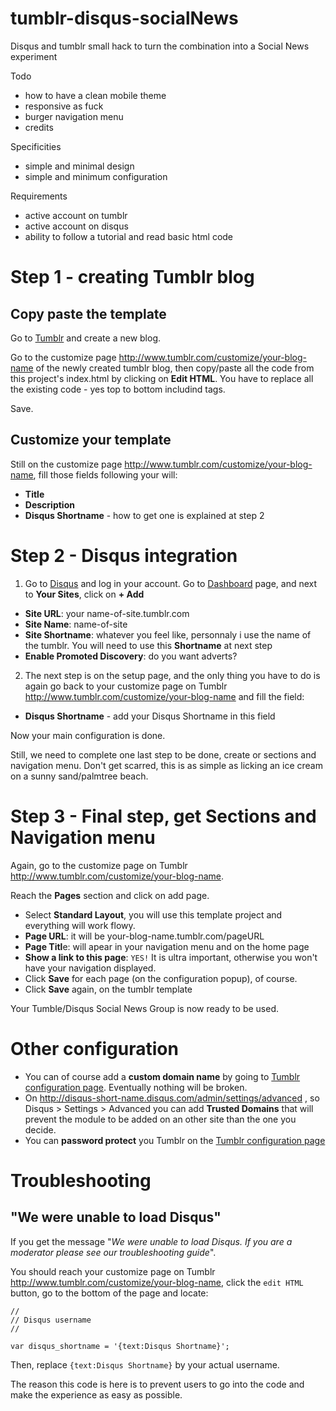 tumblr-disqus-socialNews
========================

Disqus and tumblr small hack to turn the combination into a Social News experiment

Todo

* how to have a clean mobile theme
* responsive as fuck
* burger navigation menu
* credits

Specificities

* simple and minimal design
* simple and minimum configuration
	
Requirements

* active account on tumblr
* active account on disqus
* ability to follow a tutorial and read basic html code


# Step 1 - creating Tumblr blog

## Copy paste the template

Go to [Tumblr](https://tumblr.com) and create a new blog.

Go to the customize page <http://www.tumblr.com/customize/your-blog-name> of the newly created tumblr blog, then copy/paste all the code from this project's index.html by clicking on **Edit HTML**. You have to replace all the existing code - yes top to bottom includind <html> tags.

Save.

## Customize your template

Still on the customize page <http://www.tumblr.com/customize/your-blog-name>, fill those fields following your will:

* **Title**
* **Description**
* **Disqus Shortname** - how to get one is explained at step 2

# Step 2 - Disqus integration


1. Go to [Disqus](https://disqus.com/) and log in your account.
Go to [Dashboard](https://disqus.com/dashboard) page, and next to **Your Sites**, click on **+ Add**

* **Site URL**: your name-of-site.tumblr.com
* **Site Name**: name-of-site
* **Site Shortname**: whatever you feel like, personnaly i use the name of the tumblr. You will need to use this **Shortname** at next step
* **Enable Promoted Discovery**: do you want adverts?
	
2. The next step is on the setup page, and the only thing you have to do is again go back to your customize page on Tumblr <http://www.tumblr.com/customize/your-blog-name> and fill the field:

* **Disqus Shortname** - add your Disqus Shortname in this field
	
Now your main configuration is done.

Still, we need to complete one last step to be done, create or sections and navigation menu. Don't get scarred, this is as simple as licking an ice cream on a sunny sand/palmtree beach.

# Step 3 - Final step, get Sections and Navigation menu

Again, go to the customize page on Tumblr <http://www.tumblr.com/customize/your-blog-name>.

Reach the **Pages** section and click on add page.

* Select **Standard Layout**, you will use this template project and everything will work flowy. 
* **Page URL**: it will be your-blog-name.tumblr.com/pageURL
* **Page Titl**e: will apear in your navigation menu and on the home page
* **Show a link to this page**: `YES!` It is ultra important, otherwise you won't have your navigation displayed.
* Click **Save** for each page (on the configuration popup), of course.
* Click **Save** again, on the tumblr template

Your Tumble/Disqus Social News Group is now ready to be used.

# Other configuration

* You can of course add a **custom domain name** by going to [Tumblr configuration page](https://www.tumblr.com/settings). Eventually nothing will be broken.
* On <http://disqus-short-name.disqus.com/admin/settings/advanced> , so Disqus > Settings > Advanced you can add **Trusted Domains** that will prevent the module to be added on an other site than the one you decide.
* You can **password protect** you Tumblr on the [Tumblr configuration page](https://www.tumblr.com/settings)

# Troubleshooting

## "We were unable to load Disqus"

If you get the message "*We were unable to load Disqus. If you are a moderator please see our troubleshooting guide*".

You should reach your customize page on Tumblr <http://www.tumblr.com/customize/your-blog-name>, click the `edit HTML` button, go to the bottom of the page and locate:

```
//
// Disqus username
//

var disqus_shortname = '{text:Disqus Shortname}';
```

Then, replace `{text:Disqus Shortname}` by your actual username.

The reason this code is here is to prevent users to go into the code and make the experience as easy as possible.

